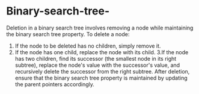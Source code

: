 # Binary-search-tree-
Deletion in a binary search tree involves removing a node while maintaining the binary search tree property. To delete a node:

 1. If the node to be deleted has no children, simply remove it.
 2. If the node has one child, replace the node with its child.
 3.If the node has two children, find its successor (the smallest node in its right subtree), replace the node's value with the successor's value, and recursively delete the successor from the right subtree.
After deletion, ensure that the binary search tree property is maintained by updating the parent pointers accordingly.
